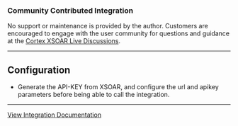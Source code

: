 ### Community Contributed Integration
 No support or maintenance is provided by the author. Customers are encouraged to engage with the user community for questions and guidance at the [Cortex XSOAR Live Discussions](https://live.paloaltonetworks.com/t5/cortex-xsoar-discussions/bd-p/Cortex_XSOAR_Discussions).
***
## Configuration
- Generate the API-KEY from XSOAR, and configure the url and apikey parameters before being able to call the integration.

---
[View Integration Documentation](https://xsoar.pan.dev/docs/reference/integrations/hello-world)
